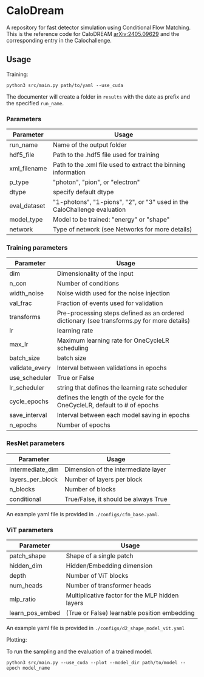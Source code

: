 # CaloDream

A repository for fast detector simulation using Conditional Flow Matching.
This is the reference code for CaloDREAM [arXiv:2405.09629](https://arxiv.org/abs/2405.09629) and the corresponding 
entry in the Calochallenge.

## Usage

Training:
```
python3 src/main.py path/to/yaml --use_cuda
```

The documenter will create a folder in `results` with the date as
prefix and the specified `run_name`.

### Parameters

Parameter		| Usage
------------------------| ----------------------------------------
run\_name		| Name of the output folder
hdf5\_file		| Path to the .hdf5 file used for training
xml\_filename		| Path to the .xml file used to extract the binning information
p\_type 		| "photon", "pion", or "electron"
dtype			| specify default dtype
eval\_dataset		| "1-photons", "1-pions", "2", or "3" used in the CaloChallenge evaluation
model\_type         | Model to be trained: "energy" or "shape" 
network             | Type of network (see Networks for more details)

### Training parameters

Parameter 		| Usage
------------------------| ----------------------------------------
dim			| Dimensionality of the input
n\_con			| Number of conditions
width\_noise		| Noise width used for the noise injection
val\_frac		| Fraction of events used for validation
transforms		| Pre-processing steps defined as an ordered dictionary (see transforms.py for more details)
lr			| learning rate
max\_lr			| Maximum learning rate for OneCycleLR scheduling
batch\_size		| batch size
validate\_every		| Interval between validations in epochs
use\_scheduler 		| True or False
lr\_scheduler		| string that defines the learning rate scheduler
cycle\_epochs		| defines the length of the cycle for the OneCycleLR, default to # of epochs
save\_interval		| Interval between each model saving in epochs
n\_epochs		| Number of epochs

### ResNet parameters

Parameter		| Usage
------------------------|----------------------------------------
intermediate\_dim	| Dimension of the intermediate layer
layers\_per\_block	| Number of layers per block
n\_blocks		| Number of blocks
conditional		| True/False, it should be always True

An example yaml file is provided in `./configs/cfm_base.yaml`.

### ViT parameters

Parameter       | Usage
------------------------|----------------------------------------
patch\_shape        | Shape of a single patch
hidden\_dim         | Hidden/Embedding dimension
depth               | Number of ViT blocks
num\_heads          | Number of transformer heads
mlp\_ratio          | Multiplicative factor for the MLP hidden layers
learn\_pos\_embed   | (True or False) learnable position embedding

An example yaml file is provided in `./configs/d2_shape_model_vit.yaml`

Plotting:

To run the sampling and the evaluation of a trained model.
```
python3 src/main.py --use_cuda --plot --model_dir path/to/model --epoch model_name
```

